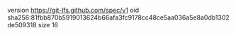 version https://git-lfs.github.com/spec/v1
oid sha256:81fbb870b5919013624b66afa3fc9178cc48ce5aa036a5e8a0db1302de509318
size 16
